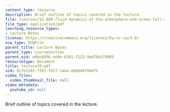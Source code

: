 ```yaml
---
content_type: resource
description: Brief outline of topics covered in the lecture.
file: /courses/12-800-fluid-dynamics-of-the-atmosphere-and-ocean-fall-2004/827e12037f63fbf714baebb84bf9b0f5_lecture20.pdf
file_type: application/pdf
learning_resource_types:
- Lecture Notes
license: https://creativecommons.org/licenses/by-nc-sa/4.0/
ocw_type: OCWFile
parent_title: Lecture Notes
parent_type: CourseSection
parent_uid: e9bc603b-ee9e-6391-f123-9ed7bb379805
resourcetype: Document
title: lecture20.pdf
uid: 827e1203-7f63-fbf7-14ba-ebb84bf9b0f5
video_files:
  video_thumbnail_file: null
video_metadata:
  youtube_id: null
---
```

Brief outline of topics covered in the lecture.